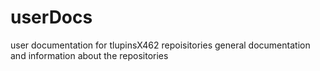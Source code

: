 # userDocs

user documentation for tlupinsX462 repoisitories
general documentation and information about the repositories
